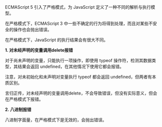 
ECMAScript 5 引入了严格模式，为 JavaScript 定义了一种不同的解析与执行模型。

在严格模式下，ECMAScript 3 中一些不确定的行为将得到处理，而且对某些不安全的操作也会抛出错误。

在严格模式下，JavaScript 的执行结果会有很大不同。



**1. 对未经声明的变量调用delete报错**

对于尚未声明的变量，只能执行一项操作，即使用 typeof 操作符，检测其数据类型，其结果会返回 undefined，在其他情况下使用它都会报错。

注意，对未初始化和未声明对变量执行 typeof 都会返回 undefined，但两者有本质区别。

言归正传，对未经声明的变量调用delete，不会导致错误，但没有实际意义，但会在严格模式下报错。


**2. 八进制报错**

八进制字面量，在严格模式下是无效的，会抛出错误。
